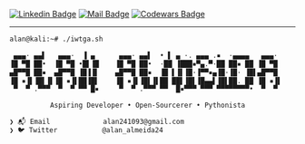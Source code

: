 [![Linkedin Badge](https://img.shields.io/badge/-Alan%20Almeida-0e76a8?style=flat&labelColor=0e76a8&logo=linkedin&logoColor=white)](https://www.linkedin.com/in/alan-almeida-43281b1a0//) [![Mail Badge](https://img.shields.io/badge/-Alan%20Almeida-c0392b?style=flat&labelColor=c0392b&logo=gmail&logoColor=white)](mailto:alan241093@gmail.com) [![Codewars Badge](https://www.codewars.com/users/iwtga/badges/micro)](https://www.codewars.com/users/iwtga)


---

```sh
alan@kali:~# ./iwtga.sh

 ▄▄▄· ▄▄▌   ▄▄▄·  ▐ ▄      ▄▄▄· ▄▄▌  • ▌ ▄ ·. ▄▄▄ .▪  ·▄▄▄▄   ▄▄▄· 
▐█ ▀█ ██•  ▐█ ▀█ •█▌▐█    ▐█ ▀█ ██•  ·██ ▐███▪▀▄.▀·██ ██▪ ██ ▐█ ▀█ 
▄█▀▀█ ██▪  ▄█▀▀█ ▐█▐▐▌    ▄█▀▀█ ██▪  ▐█ ▌▐▌▐█·▐▀▀▪▄▐█·▐█· ▐█▌▄█▀▀█ 
▐█ ▪▐▌▐█▌▐▌▐█ ▪▐▌██▐█▌    ▐█ ▪▐▌▐█▌▐▌██ ██▌▐█▌▐█▄▄▌▐█▌██. ██ ▐█ ▪▐▌
 ▀  ▀ .▀▀▀  ▀  ▀ ▀▀ █▪     ▀  ▀ .▀▀▀ ▀▀  █▪▀▀▀ ▀▀▀ ▀▀▀▀▀▀▀▀•  ▀  ▀ 

          Aspiring Developer • Open-Sourcerer • Pythonista

❯ 📬 Email             alan241093@gmail.com
❯ 🐦 Twitter           @alan_almeida24
```
